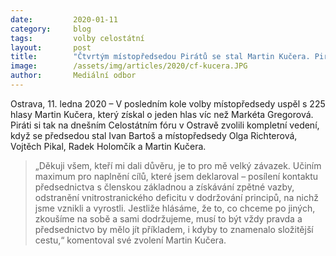 ```yaml
---
date:         2020-01-11
category:     blog
tags:         volby celostátní
layout:       post
title:        "Čtvrtým místopředsedou Pirátů se stal Martin Kučera. Piráti si dnes zvolili kompletní předsednictvo"
image:        /assets/img/articles/2020/cf-kucera.JPG
author:       Mediální odbor
---
```



Ostrava, 11. ledna 2020 – V posledním kole volby místopředsedy uspěl s 225 hlasy Martin Kučera, který získal o jeden hlas víc než Markéta Gregorová. Piráti si tak na dnešním Celostátním fóru v Ostravě zvolili kompletní vedení, když se předsedou stal Ivan Bartoš a místopředsedy Olga Richterová, Vojtěch Pikal, Radek Holomčík a Martin Kučera.

> „Děkuji všem, kteří mi dali důvěru, je to pro mě velký závazek. Učiním maximum pro naplnění cílů, které jsem deklaroval – posílení kontaktu předsednictva s členskou základnou a získávání zpětné vazby, odstranění vnitrostranického deficitu v dodržování principů, na nichž jsme vznikli a vyrostli. Jestliže hlásáme, že to, co chceme po jiných, zkoušíme na sobě a sami dodržujeme, musí to být vždy pravda a předsednictvo by mělo jít příkladem, i kdyby to znamenalo složitější cestu,“ komentoval své zvolení Martin Kučera.
